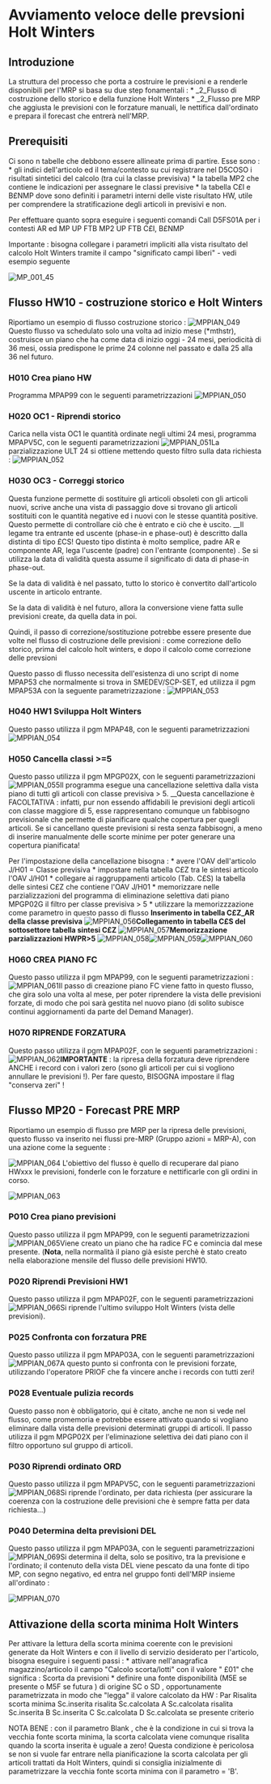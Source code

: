 # Avviamento veloce delle prevsioni Holt Winters
## Introduzione
La struttura del processo che porta a costruire le previsioni e a renderle disponibili per l'MRP si basa su due step fonamentali : 
 \* _2_Flusso di costruzione dello storico e della funzione Holt Winters
 \* _2_Flusso pre MRP che aggiusta le previsioni con le forzature manuali, le nettifica dall'ordinato e prepara il forecast che entrerà nell'MRP.

## Prerequisiti
Ci sono n tabelle che debbono essere allineate prima di partire. Esse sono : 
\* gli indici dell'articolo ed il tema/contesto su cui registrare nel D5COSO i risultati sintetici del calcolo (tra cui la classe previsiva)
\* la tabella MP2 che contiene le indicazioni per assegnare le classi previsive
\* la tabella C£I e B£NMP dove sono definiti i parametri interni delle viste risultato HW, utile per comprendere la stratificazione degli articoli in previsivi e non.

Per effettuare quanto sopra eseguire i seguenti comandi
Call D5FS01A per i contesti AR ed MP
UP FTB    MP2
UP FTB    C£I, B£NMP

Importante :  bisogna collegare i parametri impliciti alla vista risultato del calcolo Holt Winters tramite il campo "significato campi liberi" - vedi esempio seguente

![MP_001_45](http://localhost:3000/immagini/MPHW02/MP_001_45.png)

## Flusso HW10 - costruzione storico e Holt Winters
Riportiamo un esempio di flusso costruzione storico : 
![MPPIAN_049](http://localhost:3000/immagini/MPHW02/MPPIAN_049.png)Questo flusso va schedulato solo una volta ad inizio mese (\*mthstr), costruisce un piano che ha come data di inizio oggi - 24 mesi, periodicità  di 36 mesi, ossia predispone le prime 24 colonne nel passato e dalla 25 alla 36 nel futuro.

### H010    Crea piano HW
Programma MPAP99 con le seguenti parametrizzazioni
![MPPIAN_050](http://localhost:3000/immagini/MPHW02/MPPIAN_050.png)
### H020    OC1 - Riprendi storico
Carica nella vista OC1 le quantità ordinate negli ultimi 24 mesi, programma MPAPV5C, con le seguenti parametrizzazioni
![MPPIAN_051](http://localhost:3000/immagini/MPHW02/MPPIAN_051.png)La parzializzazione ULT 24 si ottiene mettendo questo filtro sulla data richiesta : 
![MPPIAN_052](http://localhost:3000/immagini/MPHW02/MPPIAN_052.png)
### H030    OC3 - Correggi storico
Questa funzione permette di sostituire gli articoli obsoleti con gli articoli nuovi, scrive anche una vista di passaggio dove si trovano gli articoli sostituiti con le quantità negative ed i nuovi con le stesse quantità positive. Questo permette di controllare ciò che è entrato e ciò che è uscito. __Il legame tra entrante ed uscente (phase-in e phase-out) è descritto dalla distinta di tipo £CS! Questo tipo distinta è molto semplice, padre AR e componente AR, lega l'uscente (padre) con l'entrante (componente) . Se si utilizza la data di validità questa assume il significato di data di phase-in phase-out.

Se la data di validità è nel passato, tutto lo storico è convertito dall'articolo uscente in articolo entrante.

Se la data di validità è nel futuro, allora la conversione viene fatta sulle previsioni create, da quella data in poi.

Quindi, il passo di correzione/sostituzione potrebbe essere presente due volte nel flusso di costruzione delle previsioni :  come correzione dello storico, prima del calcolo holt winters, e dopo il calcolo come correzione delle prevsioni

Questo passo di flusso necessita dell'esistenza di uno script di nome MPAP53 che normalmente si trova in SMEDEV/SCP-SET, ed utilizza il pgm MPAP53A con la seguente parametrizzazione : 
![MPPIAN_053](http://localhost:3000/immagini/MPHW02/MPPIAN_053.png)
### H040    HW1 Sviluppa Holt Winters
Questo passo utilizza il pgm MPAP48, con le seguenti parametrizzazioni
![MPPIAN_054](http://localhost:3000/immagini/MPHW02/MPPIAN_054.png)
### H050    Cancella classi >=5
Questo passo utilizza il pgm MPGP02X, con le seguenti parametrizzazioni
![MPPIAN_055](http://localhost:3000/immagini/MPHW02/MPPIAN_055.png)Il programma esegue una cancellazione selettiva dalla vista piano di tutti gli articoli con classe previsiva > 5. __Questa cancellazione è FACOLTATIVA :  infatti, pur non essendo affidabili le previsioni degli articoli con classe maggiore di 5, esse rappresentano comunque un fabbisogno previsionale che permette di pianificare qualche copertura per quegli articoli. Se si cancellano queste previsioni si resta senza fabbisogni, a meno di inserire manualmente delle scorte minime per poter generare una copertura pianificata!

Per l'impostazione della cancellazione bisogna : 
 \* avere l'OAV dell'articolo J/H01 = Classe previsiva
 \* impostare nella tabella C£Z tra le sintesi articolo l'OAV J/H01
 \* collegare ai raggruppamenti articolo (Tab. C£S) la tabella delle sintesi C£Z che contiene l'OAV J/H01
 \* memorizzare nelle parzializzazioni del programma di eliminazione selettiva dati piano MPGP02G il filtro per classe previsiva > 5
 \* utilizzare la memorizzzazione come parametro in questo passo di flusso
**Inserimento in tabella C£Z_AR della classe previsiva**
![MPPIAN_056](http://localhost:3000/immagini/MPHW02/MPPIAN_056.png)**Collegamento in tabella C£S del sottosettore tabella sintesi C£Z**
![MPPIAN_057](http://localhost:3000/immagini/MPHW02/MPPIAN_057.png)**Memorizzazione parzializzazioni HWPR>5**
![MPPIAN_058](http://localhost:3000/immagini/MPHW02/MPPIAN_058.png)![MPPIAN_059](http://localhost:3000/immagini/MPHW02/MPPIAN_059.png)![MPPIAN_060](http://localhost:3000/immagini/MPHW02/MPPIAN_060.png)
### H060    CREA PIANO FC
Questo passo utilizza il pgm MPAP99, con le seguenti parametrizzazioni : 
![MPPIAN_061](http://localhost:3000/immagini/MPHW02/MPPIAN_061.png)Il passo di creazione piano FC viene fatto in questo flusso, che gira solo una volta al mese, per poter riprendere la vista delle previsioni forzate, di modo che poi sarà gestita nel nuovo piano (di solito subisce continui aggiornamenti da parte del Demand Manager).

### H070    RIPRENDE FORZATURA
Questo passo utilizza il pgm MPAP02F, con le seguenti parametrizzazioni : 
![MPPIAN_062](http://localhost:3000/immagini/MPHW02/MPPIAN_062.png)**IMPORTANTE** :  la ripresa della forzatura deve riprendere ANCHE i record con i valori zero (sono gli articoli per cui si vogliono annullare le previsioni !). Per fare questo, BISOGNA impostare il flag "conserva zeri" !

## Flusso MP20 - Forecast  PRE MRP
Riportiamo un esempio di flusso pre MRP per la ripresa delle previsioni, questo flusso va inserito nei flussi pre-MRP (Gruppo azioni = MRP-A), con una azione come la seguente : 

![MPPIAN_064](http://localhost:3000/immagini/MPHW02/MPPIAN_064.png)
L'obiettivo del flusso è quello di recuperare dal piano HWxxx le previsioni, fonderle con le forzature e nettificarle con gli ordini in corso.

![MPPIAN_063](http://localhost:3000/immagini/MPHW02/MPPIAN_063.png)
### P010   Crea piano previsioni
Questo passo utilizza il pgm MPAP99, con le seguenti parametrizzazioni
![MPPIAN_065](http://localhost:3000/immagini/MPHW02/MPPIAN_065.png)Viene creato un piano che ha radice FC e comincia dal mese presente. (**Nota**, nella normalità il piano già esiste perchè è stato creato nella elaborazione mensile del flusso delle previsioni HW10.

### P020   Riprendi Previsioni        HW1
Questo passo utilizza il pgm MPAP02F, con le seguenti parametrizzazioni
![MPPIAN_066](http://localhost:3000/immagini/MPHW02/MPPIAN_066.png)Si riprende l'ultimo sviluppo Holt Winters (vista delle previsioni).

### P025   Confronta con forzatura    PRE
Questo passo utilizza il pgm MPAP03A, con le seguenti parametrizzazioni
![MPPIAN_067](http://localhost:3000/immagini/MPHW02/MPPIAN_067.png)A questo punto si confronta con le previsioni forzate, utilizzando l'operatore PRIOF che fa vincere anche i records con tutti zeri!

### P028   Eventuale pulizia records
Questo passo non è obbligatorio, qui è citato, anche ne non si vede nel flusso, come promemoria e potrebbe essere attivato quando si vogliano eliminare dalla vista delle previsioni determinati gruppi di articoli. Il passo utilizza il pgm MPGP02X per l'eliminazione selettiva dei dati piano con il filtro opportuno sul gruppo di articoli.

### P030   Riprendi ordinato          ORD
Questo passo utilizza il pgm MPAPV5C, con le seguenti parametrizzazioni
![MPPIAN_068](http://localhost:3000/immagini/MPHW02/MPPIAN_068.png)Si riprende l'ordinato, per data richiesta (per assicurare la coerenza con la costruzione delle previsioni che è sempre fatta per data richiesta...)

### P040   Determina delta previsioni DEL
Questo passo utilizza il pgm MPAP03A, con le seguenti parametrizzazioni
![MPPIAN_069](http://localhost:3000/immagini/MPHW02/MPPIAN_069.png)Si determina il delta, solo se positivo, tra la previsione e l'ordinato; il contenuto della vista DEL viene pescato da una fonte di tipo MP, con segno negativo, ed entra nel gruppo fonti dell'MRP insieme all'ordinato : 

![MPPIAN_070](http://localhost:3000/immagini/MPHW02/MPPIAN_070.png)
## Attivazione della scorta minima Holt Winters

Per attivare la lettura della scorta minima coerente con le previsioni generate da Holt Winters e con il livello di servizio desiderato per l'articolo, bisogna eseguire i seguenti passi : 
\* attivare nell'anagrafica magazzino/articolo il campo "Calcolo scorta/lotti" con il valore   " £01" che significa  :    Scorta da previsioni
\* definire una fonte disponibilità (M5E se presente o M5F se futura ) di origine SC o SD , opportunamente parametrizzata in modo che "legga" il valore calcolato da HW : 
 Par     Risalita scorta minima
            Sc.inserita risalita Sc.calcolata
 A         Sc.calcolata risalita Sc.inserita
 B         Sc.inserita
 C         Sc.calcolata
 D         Sc.calcolata se presente criterio

NOTA BENE :  con il parametro Blank , che è la condizione in cui si trova la vecchia fonte scorta minima, la scorta calcolata viene comunque risalita quando la scorta inserita è uguale a zero!
Questa condizione è pericolosa se non si vuole far entrare nella pianificazione la scorta calcolata per gli articoli trattati da Holt Winters, quindi si consiglia inizialmente di parametrizzare la vecchia fonte scorta minima  con il parametro = 'B'.

